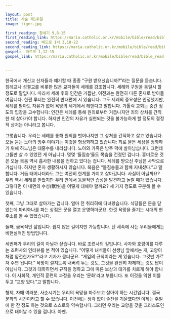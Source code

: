 ```yaml
---

layout: post
title: 사순 제1주일
image: tiger.jpg

first_reading: 창세기 9,8-15
first_reading_link: https://maria.catholic.or.kr/mobile/bible/read/bible_read.asp?m=1&n=101&p=9
second_reading: 베드로 1서 3,18-22 
second_reading_link: https://maria.catholic.or.kr/mobile/bible/read/bible_read.asp?m=2&n=167&p=3
gospel:  마르코 1,12-15
gospel_link: https://maria.catholic.or.kr/mobile/bible/read/bible_read.asp?m=2&n=148&p=1


---
```


한국에서 개신교 신자들과 얘기할 때 종종 “구원 받으셨습니까?”라는 질문을 듣습니다. 침례교나 성결교를 비롯한 많은 교파들이 세례를 강조합니다. 세례와 구원을 동일시 할 정도로 말입니다. 따라서 세례 후의 인간은 거듭난, 이전과는 완전히 다른 존재로 받아들여집니다. 한편 루터는 완전히 반대편에 서 있습니다. 그도 세례의 중요성은 인정했지만, 세례를 받아도 자유가 없어 욕망의 세계에서 헤맨다고 말합니다. 가톨릭 교회는 중간 정도의 입장을 고수합니다: 인간은 세례를 통해 원죄로부터 거듭나지만 죄의 상처를 간직한 채 살아가야 합니다. 하지만 인간의 자유가 실현되는 것을 불가능하게 할 정도의 결정적 상처는 아니라고 봅니다.

그렇습니다. 우리는 세례를 통해 원죄를 벗어나지만 그 상처를 간직하고 살고 있습니다. 오늘 듣는 노아의 방주 이야기는 이것을 형상화하고 있습니다: 죄로 물든 세상을 정화하기 위해 하느님은 대홍수를 내리십니다. 노아와 가족은 방주 덕에 살아남습니다. 그런데 그들만 살 수 있었던 게 아닙니다. 몇몇 ‘들짐승’들도 목숨을 건졌던 겁니다. 흥미로운 것은 오늘 복음 역시 흡사한 내용을 전하고 있다는 겁니다. 세례를 받으신 주님은 사막으로 가십니다. 하지만 혼자 생활하시지 않습니다. 복음은 “들짐승들과 함께 지내셨다.”고 말합니다. 거듭 태어나더라도 그는 여전히 한계를 가지고 살아갑니다. 사실이 아닐까요? 우리 역시 세례를 받았지만 우리 안에서 동물적인 습성을 발견하고 놀랄 때가 있습니다. 그렇다면 이 내면의 수성(獸性)을 어떻게 대해야 할까요? 세 가지 정도로 구분해 볼 수 있습니다.

첫째, 그냥 그대로 살아가는 겁니다. 얼마 전 취리히에 다녀왔습니다. 식당들은 문을 닫았는데 마리화나를 파는 상점은 문을 열고 운영하더군요. 한껏 욕망을 즐기는 시대의 현주소를 볼 수 있었습니다.

둘째, 금욕적인 삶입니다. 쉽지 않은 길이지만 가능합니다. 단 세속에 사는 우리들에게는 비현실적인 방법입니다.

세번째가 우리의 길이 아닐까 싶습니다. 바로 조련사의 길입니다. 사자와 호랑이를 다루는 조련사의 인터뷰를 본 적이 있습니다. “어떻게 녀석들이 선생님 앞에서는 개, 고양이처럼 얌전한가요?”라고 기자가 묻더군요. “게임의 규칙이라는 게 있습니다. 그것만 가르쳐 주면 됩니다.” 욕망이 설치도록 내버려 두는 것도, 그것을 완전히 자제하는 것도 답이 아닙니다. 그것과 대화하면서 규칙을 정하고 그에 따른 보상과 대가를 치르게 해야 합니다. 이 사회적, 개인적 훈련의 과정을 우리는 ‘문화’라고 부릅니다. 또 이것을 익힌 이를 두고 “교양 있다.”고 말합니다.

형제, 자매 여러분, 사순시기는 우리의 욕망을 마주보고 살아야 하는 시간입니다. 결국 문화의 시간이라고 할 수 있습니다. 이전에는 생각 없이 술잔을 기울였다면 이제는 주일에 한 잔 정도 하는 것으로 스스로와 약속합시다. 그러면 우리는 교양을 갖춘 그리스도인으로 태어날 수 있을 겁니다. 아멘.

